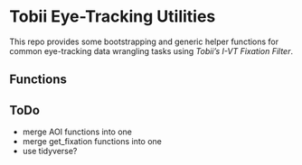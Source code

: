 # Tobii Eye-Tracking Utilities
This repo provides some bootstrapping and generic helper functions for common eye-tracking data wrangling tasks using *Tobii’s I-VT Fixation Filter*.

## Functions

## ToDo
- merge AOI functions into one
- merge get_fixation functions into one
- use tidyverse?
